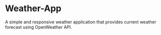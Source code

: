 # Weather-App
 A simple and responsive weather application that provides current weather forecast using OpenWeather API.
